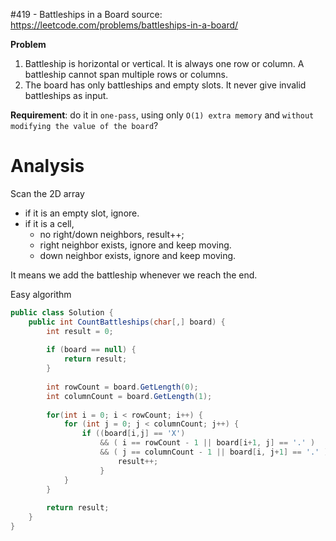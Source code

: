 #419 - Battleships in a Board
source: https://leetcode.com/problems/battleships-in-a-board/

**Problem**

1. Battleship is horizontal or vertical. It is always one row or column. A battleship cannot span multiple rows or columns.
2. The board has only battleships and empty slots. It never give invalid battleships as input.

**Requirement**: do it in `one-pass`, using only `O(1) extra memory` and `without modifying the value of the board`?

# Analysis
Scan the 2D array

* if it is an empty slot, ignore.
* if it is a cell,
	* no right/down neighbors, result++;
	* right neighbor exists, ignore and keep moving.
	* down neighbor exists, ignore and keep moving.

It means we add the battleship whenever we reach the end.

Easy algorithm

```csharp
public class Solution {
    public int CountBattleships(char[,] board) {
        int result = 0;
        
        if (board == null) {
            return result;
        }
        
        int rowCount = board.GetLength(0);
        int columnCount = board.GetLength(1);
        
        for(int i = 0; i < rowCount; i++) {
            for (int j = 0; j < columnCount; j++) {
                if ((board[i,j] == 'X')
                    && ( i == rowCount - 1 || board[i+1, j] == '.' )
                    && ( j == columnCount - 1 || board[i, j+1] == '.' )) {
                        result++;
                    }
            }
        }
        
        return result;
    }
}
```
